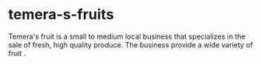 # temera-s-fruits
Temera's fruit is a small to medium local business that specializes in the sale of fresh, high quality produce. The business provide a wide variety of fruit .
